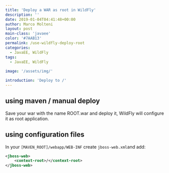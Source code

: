 ```yaml
---
title: 'Deploy a WAR as root in WildFly'
description: ''
date: 2019-01-04T04:41:48+00:00
author: Marco Molteni
layout: post
main-class: 'javaee'
color: '#7AAB13'
permalink: /use-wildfly-deploy-root
categories:
  - JavaEE, WildFly
tags:
  - JavaEE, WildFly
 
image: '/assets/img/'

introduction: 'Deploy to /'
---
```


## using maven / manual deploy
Save your war with the name ROOT.war and deploy it, WildFly will configure it as root application.

## using configuration files
In your `[MAVEN_ROOT]/webapp/WEB-INF` create `jboss-web.xml`and add:

```xml
<jboss-web>
    <context-root>/</context-root>
</jboss-web>
```
